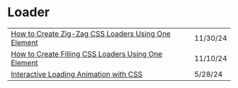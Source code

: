 # Loader

|                                                                                                                                                  |          |
| ------------------------------------------------------------------------------------------------------------------------------------------------ | -------- |
| [How to Create Zig-Zag CSS Loaders Using One Element](https://www.freecodecamp.org/news/zig-zag-css-loaders/?ref=dailydev)                       | 11/30/24 |
| [How to Create Filling CSS Loaders Using One Element](https://app.daily.dev/posts/how-to-create-filling-css-loaders-using-one-element-y2ahxihxf) | 11/10/24 |
| [Interactive Loading Animation with CSS](https://dev.to/alikhanzada577/interactive-loading-animation-with-css-26fm?context=digest)               | 5/28/24  |
